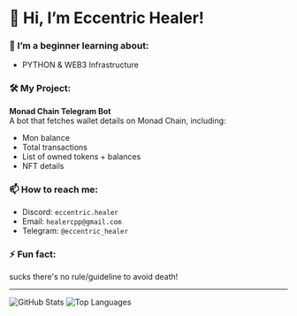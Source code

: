 # 👋 Hi, I’m Eccentric Healer!  

### 🌱 I’m a beginner learning about:  
- PYTHON & WEB3 Infrastructure 

### 🛠️ My Project:  
**Monad Chain Telegram Bot**  
A bot that fetches wallet details on Monad Chain, including:  
- Mon balance  
- Total transactions  
- List of owned tokens + balances  
- NFT details  

### 📫 How to reach me: 
- Discord: `eccentric.healer`  
- Email: `healercpp@gmail.com`
- Telegram: `@eccentric_healer`

### ⚡ Fun fact:  
sucks there's no rule/guideline to avoid death!  

---

![GitHub Stats](https://github-readme-stats.vercel.app/api?username=Eccentrichealerbuilds&show_icons=true&theme=radical&count_private=true&token=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)
![Top Languages](https://github-readme-stats.vercel.app/api/top-langs/?username=Eccentrichealerbuilds&layout=compact&theme=radical&count_private=true&token=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)
